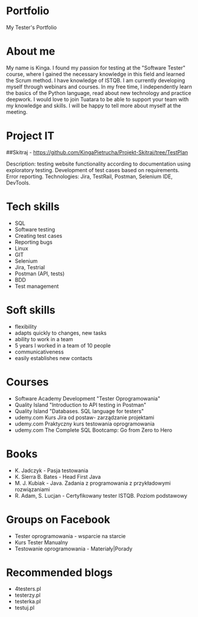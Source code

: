 
# Portfolio
My Tester's Portfolio

# About me
My name is Kinga. I found my passion for testing at the "Software Tester" course, where 
I gained the necessary knowledge in this field and learned the Scrum method. I have knowledge of ISTQB. I am currently developing myself through webinars and courses. In my free time, I independently learn the basics of the Python language, read about new technology and practice deepwork. I would love to join Tuatara to be able to support your team with my knowledge and skills. 
I will be happy to tell more about myself at the meeting.

# Project IT
##Skitraj - https://github.com/KingaPietrucha/Projekt-Skitraj/tree/TestPlan

Description: testing website functionality according to documentation using exploratory testing. Development of test cases based on requirements. Error reporting. 
Technologies: Jira, TestRail, Postman, Selenium IDE, DevTools.


# Tech skills
  - SQL
  - Software testing
  - Creating test cases
  - Reporting bugs
  - Linux
  - GIT
  - Selenium
  - Jira, Testrial
  - Postman (API, tests)
  - BDD
  - Test management
  
 # Soft skills

  - flexibility 
  - adapts quickly to changes, new tasks
  - ability to work in a team 
  - 5 years I worked in a team of 10 people
  - communicativeness 
  - easily establishes new contacts
  
# Courses
  - Software Academy Development "Tester Oprogramowania" 
  - Quality Island "Introduction to API testing in Postman"
  - Quality Island "Databases. SQL language for testers"
  - udemy.com Kurs Jira od postaw- zarządzanie projektami
  - udemy.com Praktyczny kurs testowania oprogramowania
  - udemy.com The Complete SQL Bootcamp: Go from Zero to Hero
  
 
# Books
  - K. Jadczyk - Pasja testowania
  - K. Sierra B. Bates - Head First Java
  - M. J. Kubiak - Java. Zadania z programowania z przykładowymi rozwiązaniami
  - R. Adam, S. Lucjan - Certyfikowany tester ISTQB. Poziom podstawowy 
  
# Groups on Facebook
  - Tester oprogramowania - wsparcie na starcie
  - Kurs Tester Manualny
  - Testowanie oprogramowania - Materiały|Porady
  
  
# Recommended blogs
  - 4testers.pl
  - testerzy.pl
  - testerka.pl
  - testuj.pl
